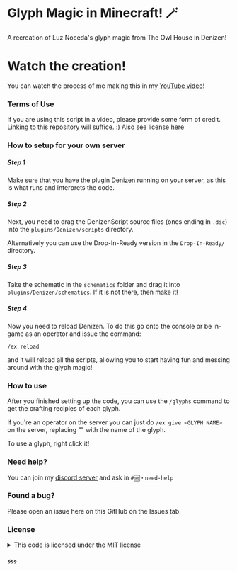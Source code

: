 # Glyph Magic in Minecraft! 🪄

A recreation of Luz Noceda's glyph magic from The Owl House in Denizen!

# Watch the creation!

You can watch the process of me making this in my [YouTube video](https://youtu.be/QIy7DovWA0g)!

### Terms of Use

If you are using this script in a video, please provide some form of credit. Linking to this repository will suffice. :) Also see license [here](https://github.com/BreadcrumbIsTaken/TOH/main/README.md#license)

### How to setup for your own server

##### Step 1

Make sure that you have the plugin [Denizen](https://denizenscript.com) running on your server, as this is what runs and interprets the code.

##### Step 2

Next, you need to drag the DenizenScript source files (ones ending in `.dsc`) into the `plugins/Denizen/scripts` directory.

Alternatively you can use the Drop-In-Ready version in the `Drop-In-Ready/` directory.

##### Step 3

Take the schematic in the `schematics` folder and drag it into `plugins/Denizen/schematics`. If it is not there, then make it!

##### Step 4

Now you need to reload Denizen. To do this go onto the console or be in-game as an operator and issue the command:

```
/ex reload
```

and it will reload all the scripts, allowing you to start having fun and messing around with the glyph magic!

### How to use

After you finished setting up the code, you can use the `/glyphs` command to get the crafting recipies of each glyph.

If you're an operator on the server you can just do `/ex give <GLYPH NAME>` on the server, replacing "<GLYPH NAME>" with the name of the glyph.

To use a glyph, right click it!
    
### Need help?
    
You can join my [discord server](https://discord.gg/F5fGYQJfgw) and ask in `#🆘・need-help`

### Found a bug?
  
Please open an issue here on this GitHub on the Issues tab.

### License
    
<details>
<summary>This code is licensed under the MIT license</summary>
    
```
MIT License

Copyright (c) 2022 Breadcrumb (https://breadcrumb.fun)

Permission is hereby granted, free of charge, to any person obtaining a copy
of this software and associated documentation files (the “Software”), to deal
in the Software without restriction, including without limitation the rights
to use, copy, modify, merge, publish, distribute, sublicense, and/or sell
copies of the Software, and to permit persons to whom the Software is
furnished to do so, subject to the following conditions:

The above copyright notice and this permission notice shall be included in all
copies or substantial portions of the Software.

THE SOFTWARE IS PROVIDED “AS IS”, WITHOUT WARRANTY OF ANY KIND, EXPRESS OR
IMPLIED, INCLUDING BUT NOT LIMITED TO THE WARRANTIES OF MERCHANTABILITY,
FITNESS FOR A PARTICULAR PURPOSE AND NONINFRINGEMENT. IN NO EVENT SHALL THE
AUTHORS OR COPYRIGHT HOLDERS BE LIABLE FOR ANY CLAIM, DAMAGES OR OTHER
LIABILITY, WHETHER IN AN ACTION OF CONTRACT, TORT OR OTHERWISE, ARISING FROM,
OUT OF OR IN CONNECTION WITH THE SOFTWARE OR THE USE OR OTHER DEALINGS IN THE
SOFTWARE.
```
    
</details>

###### 🌀🌀🌀
